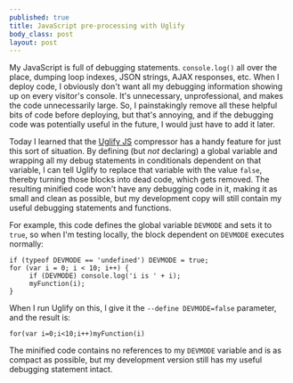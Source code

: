 ```yaml
--- 
published: true
title: JavaScript pre-processing with Uglify
body_class: post
layout: post
---
```





My JavaScript is full of debugging statements. `console.log()` all over the place, dumping loop indexes, JSON strings, AJAX responses, etc. When I deploy code, I obviously don't want all my debugging information showing up on every visitor's console. It's unnecessary, unprofessional, and makes the code unnecessarily large. So, I painstakingly remove all these helpful bits of code before deploying, but that's annoying, and if the debugging code was potentially useful in the future, I would just have to add it later.

Today I learned that the [Uglify JS][1] compressor has a handy feature for just this sort of situation. By defining (but *not* declaring) a global variable and wrapping all my debug statements in conditionals dependent on that variable, I can tell Uglify to replace that variable with the value `false`, thereby turning those blocks into dead code, which gets removed. The resulting minified code won't have any debugging code in it, making it as small and clean as possible, but my development copy will still contain my useful debugging statements and functions.

For example, this code defines the global variable `DEVMODE` and sets it to `true`, so when I'm testing locally, the block dependent on `DEVMODE` executes normally:

    if (typeof DEVMODE == 'undefined') DEVMODE = true;
    for (var i = 0; i < 10; i++) {
         if (DEVMODE) console.log('i is ' + i);
         myFunction(i);
    }

When I run Uglify on this, I give it the `--define DEVMODE=false` parameter, and the result is:

    for(var i=0;i<10;i++)myFunction(i)

The minified code contains no references to my `DEVMODE` variable and is as compact as possible, but my development version still has my useful debugging statement intact.

 [1]: https://github.com/mishoo/UglifyJS "Uglify JS -- a JavaScript parser/compressor/beautifier"
